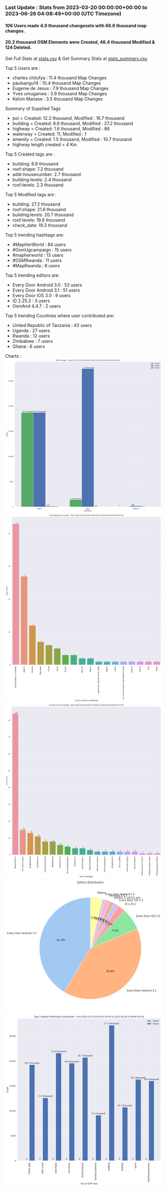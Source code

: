 ### Last Update : Stats from 2023-03-20 00:00:00+00:00 to 2023-06-26 04:08:49+00:00 (UTC Timezone)

#### 106 Users made 4.9 thousand changesets with 66.6 thousand map changes.
#### 20.2 thousand OSM Elements were Created, 46.4 thousand Modified & 124 Deleted.
Get Full Stats at [stats.csv](/stats/mapherworld/Daily/stats.csv)
 & Get Summary Stats at [stats_summary.csv](/stats/mapherworld/Daily/stats_summary.csv)

Top 5 Users are : 
- charles chilufya : 11.4 thousand Map Changes
- paulsangu14 : 10.4 thousand Map Changes
- Eugenie de Jesus : 7.9 thousand Map Changes
- Yves umuganwa : 3.9 thousand Map Changes
- Kelvin Manase : 3.5 thousand Map Changes

Summary of Supplied Tags
- poi = Created: 12.2 thousand, Modified : 16.7 thousand
- building = Created: 8.8 thousand, Modified : 27.2 thousand
- highway = Created: 1.6 thousand, Modified : 86
- waterway = Created: 11, Modified : 1
- amenity = Created: 1.5 thousand, Modified : 10.7 thousand
- highway length created = 4 Km


Top 5 Created tags are :
- building: 8.8 thousand
- roof:shape: 7.2 thousand
- addr:housenumber: 2.7 thousand
- building:levels: 2.4 thousand
- roof:levels: 2.3 thousand


Top 5 Modified tags are :
- building: 27.2 thousand
- roof:shape: 21.6 thousand
- building:levels: 20.7 thousand
- roof:levels: 19.6 thousand
- check_date: 19.3 thousand


Top 5 trending hashtags are:
- #MapHerWorld : 84 users
- #OsmUgcampaign : 15 users
- #mapherworld : 13 users
- #OSMRwanda : 11 users
- #MapRwanda : 8 users


Top 5 trending editors are:
- Every Door Android 3.0 : 53 users
- Every Door Android 3.1 : 51 users
- Every Door iOS 3.0 : 9 users
- iD 2.25.2 : 3 users
- OsmAnd 4.4.7 : 2 users


Top 5 trending Countries where user contributed are:
- United Republic of Tanzania : 43 users
- Uganda : 27 users
- Rwanda : 12 users
- Zimbabwe : 7 users
- Ghana : 6 users


 Charts : 
![Alt text](./stats_osm_changes.png) 
![Alt text](./stats_users_per_country.png) 
![Alt text](./stats_users_per_hashtag.png) 
![Alt text](./stats_editors_pie_chart.png) 
![Alt text](./stats_tags.png) 
